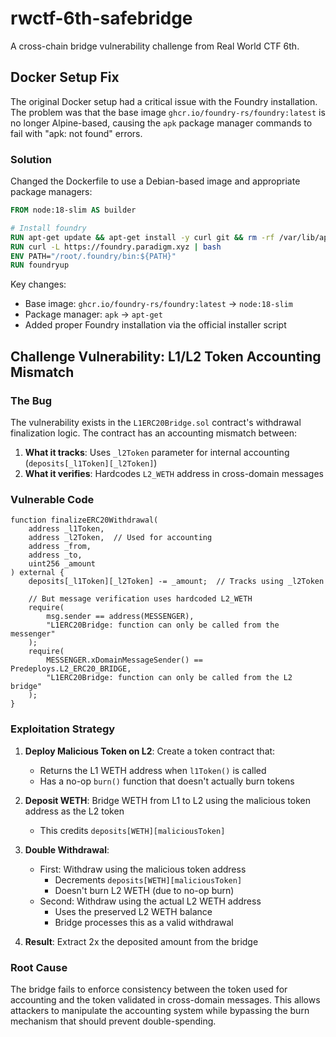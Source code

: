 # rwctf-6th-safebridge

A cross-chain bridge vulnerability challenge from Real World CTF 6th.

## Docker Setup Fix

The original Docker setup had a critical issue with the Foundry installation. The problem was that the base image `ghcr.io/foundry-rs/foundry:latest` is no longer Alpine-based, causing the `apk` package manager commands to fail with "apk: not found" errors.

### Solution
Changed the Dockerfile to use a Debian-based image and appropriate package managers:

```dockerfile
FROM node:18-slim AS builder

# Install foundry
RUN apt-get update && apt-get install -y curl git && rm -rf /var/lib/apt/lists/*
RUN curl -L https://foundry.paradigm.xyz | bash
ENV PATH="/root/.foundry/bin:${PATH}"
RUN foundryup
```

Key changes:
- Base image: `ghcr.io/foundry-rs/foundry:latest` → `node:18-slim`
- Package manager: `apk` → `apt-get`
- Added proper Foundry installation via the official installer script

## Challenge Vulnerability: L1/L2 Token Accounting Mismatch

### The Bug

The vulnerability exists in the `L1ERC20Bridge.sol` contract's withdrawal finalization logic. The contract has an accounting mismatch between:
1. **What it tracks**: Uses `_l2Token` parameter for internal accounting (`deposits[_l1Token][_l2Token]`)
2. **What it verifies**: Hardcodes `L2_WETH` address in cross-domain messages

### Vulnerable Code
```solidity
function finalizeERC20Withdrawal(
    address _l1Token,
    address _l2Token,  // Used for accounting
    address _from,
    address _to,
    uint256 _amount
) external {
    deposits[_l1Token][_l2Token] -= _amount;  // Tracks using _l2Token
    
    // But message verification uses hardcoded L2_WETH
    require(
        msg.sender == address(MESSENGER),
        "L1ERC20Bridge: function can only be called from the messenger"
    );
    require(
        MESSENGER.xDomainMessageSender() == Predeploys.L2_ERC20_BRIDGE,
        "L1ERC20Bridge: function can only be called from the L2 bridge"
    );
}
```

### Exploitation Strategy

1. **Deploy Malicious Token on L2**: Create a token contract that:
   - Returns the L1 WETH address when `l1Token()` is called
   - Has a no-op `burn()` function that doesn't actually burn tokens

2. **Deposit WETH**: Bridge WETH from L1 to L2 using the malicious token address as the L2 token
   - This credits `deposits[WETH][maliciousToken]`

3. **Double Withdrawal**:
   - First: Withdraw using the malicious token address
     - Decrements `deposits[WETH][maliciousToken]`
     - Doesn't burn L2 WETH (due to no-op burn)
   - Second: Withdraw using the actual L2 WETH address
     - Uses the preserved L2 WETH balance
     - Bridge processes this as a valid withdrawal

4. **Result**: Extract 2x the deposited amount from the bridge

### Root Cause
The bridge fails to enforce consistency between the token used for accounting and the token validated in cross-domain messages. This allows attackers to manipulate the accounting system while bypassing the burn mechanism that should prevent double-spending.